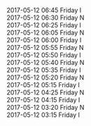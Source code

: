 2017-05-12 06:45 Friday  I  
2017-05-12 06:30 Friday  N  
2017-05-12 06:25 Friday  I  
2017-05-12 06:05 Friday  N  
2017-05-12 06:00 Friday  I  
2017-05-12 05:55 Friday  N  
2017-05-12 05:50 Friday  I  
2017-05-12 05:40 Friday  N  
2017-05-12 05:35 Friday  I  
2017-05-12 05:20 Friday  N  
2017-05-12 05:15 Friday  I  
2017-05-12 04:25 Friday  N  
2017-05-12 04:15 Friday  I  
2017-05-12 03:20 Friday  N  
2017-05-12 03:15 Friday  I  

